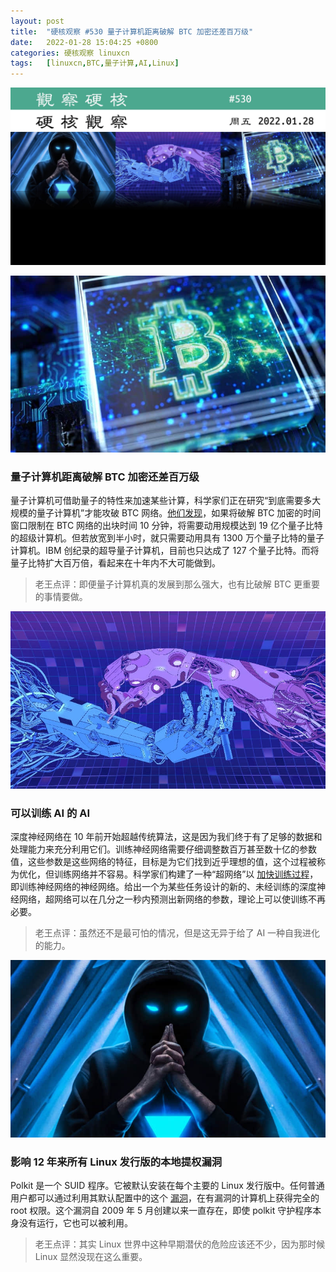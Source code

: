 ```yaml
---
layout: post
title:	"硬核观察 #530 量子计算机距离破解 BTC 加密还差百万级"
date:	2022-01-28 15:04:25 +0800 
categories:	硬核观察 linuxcn 
tags:	[linuxcn,BTC,量子计算,AI,Linux]
---
```



![](/Asserts/Images/album/202201/28/150251tzrskrlsecezrek6.jpg)


![](/Asserts/Images/album/202201/28/150314i8k0eehf6cg66ec4.jpg)


### 量子计算机距离破解 BTC 加密还差百万级


量子计算机可借助量子的特性来加速某些计算，科学家们正在研究“到底需要多大规模的量子计算机”才能攻破 BTC 网络。[他们发现](https://www.newscientist.com/article/2305646-quantum-computers-are-a-million-times-too-small-to-hack-bitcoin/)，如果将破解 BTC 加密的时间窗口限制在 BTC 网络的出块时间 10 分钟，将需要动用规模达到 19 亿个量子比特的超级计算机。但若放宽到半小时，就只需要动用具有 1300 万个量子比特的量子计算机。IBM 创纪录的超导量子计算机，目前也只达成了 127 个量子比特。而将量子比特扩大百万倍，看起来在十年内不大可能做到。



> 
> 老王点评：即便量子计算机真的发展到那么强大，也有比破解 BTC 更重要的事情要做。
> 
> 
> 


![](/Asserts/Images/album/202201/28/150327kozkyyq51zpq5zko.jpg)


### 可以训练 AI 的 AI


深度神经网络在 10 年前开始超越传统算法，这是因为我们终于有了足够的数据和处理能力来充分利用它们。训练神经网络需要仔细调整数百万甚至数十亿的参数值，这些参数是这些网络的特征，目标是为它们找到近乎理想的值，这个过程被称为优化，但训练网络并不容易。科学家们构建了一种“超网络”以 [加快训练过程](https://www.quantamagazine.org/researchers-build-ai-that-builds-ai-20220125/)，即训练神经网络的神经网络。给出一个为某些任务设计的新的、未经训练的深度神经网络，超网络可以在几分之一秒内预测出新网络的参数，理论上可以使训练不再必要。



> 
> 老王点评：虽然还不是最可怕的情况，但是这无异于给了 AI 一种自我进化的能力。
> 
> 
> 


![](/Asserts/Images/album/202201/28/150351yiw8880t89iw92dm.jpg)


### 影响 12 年来所有 Linux 发行版的本地提权漏洞


Polkit 是一个 SUID 程序。它被默认安装在每个主要的 Linux 发行版中。任何普通用户都可以通过利用其默认配置中的这个 [漏洞](https://www.zdnet.com/article/major-linux-policykit-security-vulnerability-uncovered-pwnkit/)，在有漏洞的计算机上获得完全的 root 权限。这个漏洞自 2009 年 5 月创建以来一直存在，即使 polkit 守护程序本身没有运行，它也可以被利用。



> 
> 老王点评：其实 Linux 世界中这种早期潜伏的危险应该还不少，因为那时候 Linux 显然没现在这么重要。
> 
> 
>
